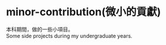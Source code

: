 # minor-contribution(微小的貢獻)

本科期間，做的一些小項目。<br>
Some side projects during my undergraduate years.
<br>
<br>
